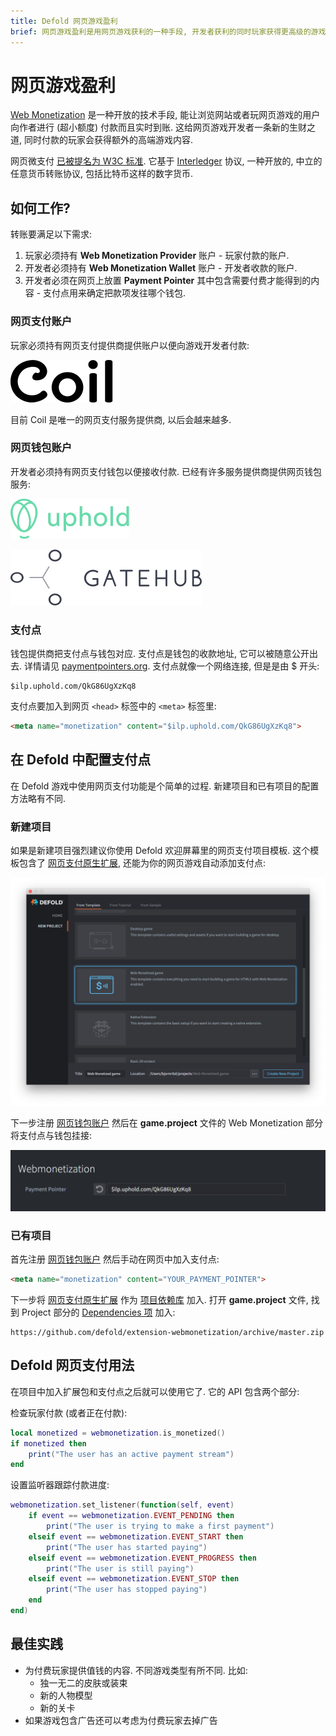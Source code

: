```yaml
---
title: Defold 网页游戏盈利
brief: 网页游戏盈利是用网页游戏获利的一种手段, 开发者获利的同时玩家获得更高级的游戏内容.
---
```


# 网页游戏盈利

[Web Monetization](https://webmonetization.org/) 是一种开放的技术手段, 能让浏览网站或者玩网页游戏的用户向作者进行 (超小额度) 付款而且实时到账. 这给网页游戏开发者一条新的生财之道, 同时付款的玩家会获得额外的高端游戏内容.

网页微支付 [已被提名为 W3C 标准](https://discourse.wicg.io/t/proposal-web-monetization-a-new-revenue-model-for-the-web/3785). 它基于 [Interledger](https://interledger.org/) 协议, 一种开放的, 中立的任意货币转账协议, 包括比特币这样的数字货币.


## 如何工作?

转账要满足以下需求:

1. 玩家必须持有 **Web Monetization Provider** 账户 - 玩家付款的账户.
2. 开发者必须持有 **Web Monetization Wallet** 账户 - 开发者收款的账户.
3. 开发者必须在网页上放置 **Payment Pointer** 其中包含需要付费才能得到的内容 - 支付点用来确定把款项发往哪个钱包.


### 网页支付账户

玩家必须持有网页支付提供商提供账户以便向游戏开发者付款:

[![Coil logo](images/web-monetization/coil_logo.svg)](https://coil.com)

目前 Coil 是唯一的网页支付服务提供商, 以后会越来越多.


### 网页钱包账户

开发者必须持有网页支付钱包以便接收付款. 已经有许多服务提供商提供网页钱包服务:

[![Uphold logo](images/web-monetization/uphold_logo.svg)](https://www.uphold.com/signup)

[![GateHub logo](images/web-monetization/gatehub_logo.svg)](https://gatehub.net)


### 支付点

钱包提供商把支付点与钱包对应. 支付点是钱包的收款地址, 它可以被随意公开出去. 详情请见 [paymentpointers.org](https://paymentpointers.org/). 支付点就像一个网络连接, 但是是由 $ 开头:

```
$ilp.uphold.com/QkG86UgXzKq8
```

支付点要加入到网页 `<head>` 标签中的 `<meta>` 标签里:

```html
<meta name="monetization" content="$ilp.uphold.com/QkG86UgXzKq8">
```


## 在 Defold 中配置支付点 

在 Defold 游戏中使用网页支付功能是个简单的过程. 新建项目和已有项目的配置方法略有不同.


### 新建项目

如果是新建项目强烈建议你使用 Defold 欢迎屏幕里的网页支付项目模板. 这个模板包含了 [网页支付原生扩展](https://github.com/defold/extension-webmonetization), 还能为你的网页游戏自动添加支付点:

![Web Monetization template](images/web-monetization/web-monetization-template.png)

下一步注册 [网页钱包账户](/manuals/web-monetization/#网页钱包账户) 然后在 **game.project** 文件的 Web Monetization 部分将支付点与钱包挂接:

![Adding payment pointer to game.project](images/web-monetization/payment-pointer.png)


### 已有项目

首先注册 [网页钱包账户](/manuals/web-monetization/#网页钱包账户) 然后手动在网页中加入支付点:

```html
<meta name="monetization" content="YOUR_PAYMENT_POINTER">
```

下一步将 [网页支付原生扩展](https://github.com/defold/extension-webmonetization) 作为 [项目依赖库](http://www.defold.com/manuals/libraries/) 加入. 打开 **game.project** 文件, 找到 Project 部分的 [Dependencies 项](https://defold.com/manuals/project-settings/#dependencies) 加入:

```
https://github.com/defold/extension-webmonetization/archive/master.zip
```


## Defold 网页支付用法

在项目中加入扩展包和支付点之后就可以使用它了. 它的 API 包含两个部分:

检查玩家付款 (或者正在付款):

```lua
local monetized = webmonetization.is_monetized()
if monetized then
	print("The user has an active payment stream")
end
```

设置监听器跟踪付款进度:

```lua
webmonetization.set_listener(function(self, event)
	if event == webmonetization.EVENT_PENDING then
		print("The user is trying to make a first payment")
	elseif event == webmonetization.EVENT_START then
		print("The user has started paying")
	elseif event == webmonetization.EVENT_PROGRESS then
		print("The user is still paying")
	elseif event == webmonetization.EVENT_STOP then
		print("The user has stopped paying")
	end
end)
```


## 最佳实践

* 为付费玩家提供值钱的内容. 不同游戏类型有所不同. 比如:
  * 独一无二的皮肤或装束
  * 新的人物模型
  * 新的关卡
* 如果游戏包含广告还可以考虑为付费玩家去掉广告
